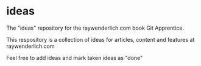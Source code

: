 # ideas
The "ideas" repository for the raywenderlich.com book Git Apprentice.

This respository is a collection of ideas for articles, content and features at raywenderlich.com

Feel free to add ideas and mark taken ideas as "done"
